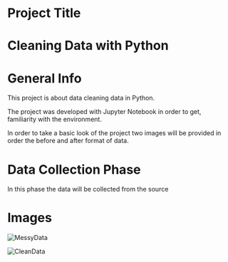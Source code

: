 Project Title
=

Cleaning Data with Python 
=


General Info
=
This project is about data cleaning data in Python.<br>
<p>The project was developed with Jupyter Notebook in order to get, <br>
familiarity with the environment.</p>
<p>In order to take  a basic look of the project two images will be provided  in order the before and after format of data. <br>


Data Collection Phase
=
In this phase the data will be collected from the source


Images
=
![MessyData](https://user-images.githubusercontent.com/47696240/95302931-41105d80-088b-11eb-8fda-a0808221ac6a.png)



![CleanData](https://user-images.githubusercontent.com/47696240/95302668-eecf3c80-088a-11eb-9ea7-52bf94a09e7e.png)
